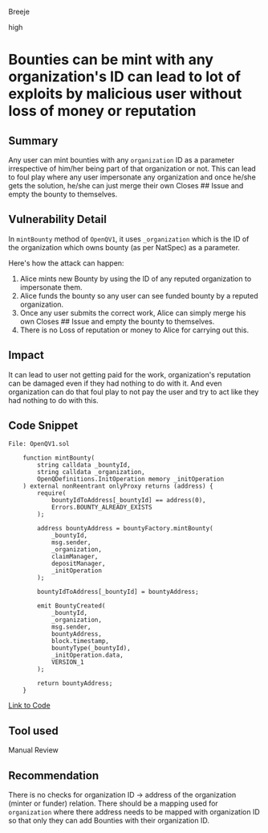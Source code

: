 Breeje

high

# Bounties can be mint with any organization's ID can lead to lot of exploits by malicious user without loss of money or reputation

## Summary

Any user can mint bounties with any `organization` ID as a parameter irrespective of him/her being part of that organization or not. This can lead to foul play where any user impersonate any organization and once he/she gets the solution, he/she can just merge their own Closes ## Issue and empty the bounty to themselves.

## Vulnerability Detail

In `mintBounty` method of `OpenQV1`, it uses `_organization` which is the ID of the organization which owns bounty (as per NatSpec) as a parameter. 

Here's how the attack can happen:

1. Alice mints new Bounty by using the ID of any reputed organization to impersonate them. 
2. Alice funds the bounty so any user can see funded bounty by a reputed organization.
3. Once any user submits the correct work, Alice can simply merge his own Closes ## Issue and empty the bounty to themselves.
4. There is no Loss of reputation or money to Alice for carrying out this.

## Impact

It can lead to user not getting paid for the work, organization's reputation can be damaged even if they had nothing to do with it. And even organization can do that foul play to not pay the user and try to act like they had nothing to do with this.

## Code Snippet

```solidity
File: OpenQV1.sol

    function mintBounty(
        string calldata _bountyId,
        string calldata _organization,
        OpenQDefinitions.InitOperation memory _initOperation
    ) external nonReentrant onlyProxy returns (address) {
        require(
            bountyIdToAddress[_bountyId] == address(0),
            Errors.BOUNTY_ALREADY_EXISTS
        );

        address bountyAddress = bountyFactory.mintBounty(
            _bountyId,
            msg.sender,
            _organization,
            claimManager,
            depositManager,
            _initOperation
        );

        bountyIdToAddress[_bountyId] = bountyAddress;

        emit BountyCreated(
            _bountyId,
            _organization,
            msg.sender,
            bountyAddress,
            block.timestamp,
            bountyType(_bountyId),
            _initOperation.data,
            VERSION_1
        );

        return bountyAddress;
    }

```
[Link to Code](https://github.com/sherlock-audit/2023-02-openq/blob/main/contracts/OpenQ/Implementations/OpenQV1.sol#L26-L59)

## Tool used

Manual Review

## Recommendation

There is no checks for organization ID -> address of the organization (minter or funder) relation. There should be a mapping used for `organization` where there address needs to be mapped with organization ID so that only they can add Bounties with their organization ID.